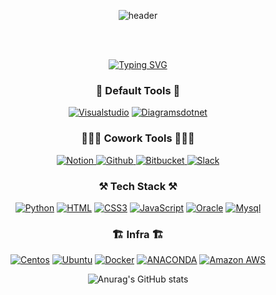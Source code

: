 <div align="center"> 
  
![header](https://capsule-render.vercel.app/api?type=wave&color=auto&height=300&section=header&text=ノーマルさん&fontSize=90)

<br>
<br>

[![Typing SVG](https://readme-typing-svg.demolab.com?font=Fira+Code&weight=550&pause=1000&random=false&width=435&lines=Let+me+introduce+myself+Jeongkyu+Kim)](https://git.io/typing-svg)
<br>

<h3> 👀 Default Tools 👀 </h3>
<!-- Image [badge 2] -->
<!-- framework -->
<a href="https://code.visualstudio.com">
<img alt= "Visualstudio" src="https://img.shields.io/badge/visualstudio-5C2D91?style=for-the-badge&logo=Visualstudio&logoColor=white"/></a>
<a href="https://diagrams.net">
<img alt= "Diagramsdotnet" src="https://img.shields.io/badge/diagramsdotnet-F08705?style=for-the-badge&logo=Diagramsdotnet&logoColor=white"/> </a>
<br>

<h3> 🧑🏻‍💻 Cowork Tools 🧑🏻‍💻 </h3>
<a href="https://www.notion.so/ko-kr">
<img alt= "Notion" src="https://img.shields.io/badge/notion-000000?style=for-the-badge&logo=Notion&logoColor=white"/> </a>
<a href="https://github.com">
<img alt= "Github" src="https://img.shields.io/badge/github-181717?style=for-the-badge&logo=Github&logoColor=white"/> </a>
<a href="https://bitbucket.org">
<img alt= "Bitbucket" src="https://img.shields.io/badge/bitbucket-0052CC?style=for-the-badge&logo=Bitbucket&logoColor=white"/> </a>
<a href="https://slack.com/intl/ko-kr">
<img alt= "Slack" src="https://img.shields.io/badge/slack-4A154B?style=for-the-badge&logo=Slack&logoColor=white"/> </a>
<br>

<h3> ⚒️ Tech Stack ⚒️ </h3>
<!-- Program -->
<a href="https://www.python.org/downloads">
<img alt= "Python" src="https://img.shields.io/badge/Python-3776AB?style=for-the-badge&logo=Python&logoColor=white"/></a>
<a href="https://www.w3schools.com/tags/tag_comment.asp">
<img alt= "HTML" src="https://img.shields.io/badge/HTML-E34F26?style=for-the-badge&logo=Anaconda&logoColor=white"/></a>
<a href="https://www.w3schools.com/css/default.asp">
<img alt= "CSS3" src="https://img.shields.io/badge/css3-1572B6?style=for-the-badge&logo=CSS3&logoColor=white"/></a>
<a href="https://www.w3schools.com/js/">
<img alt= "JavaScript" src="https://img.shields.io/badge/javascript-F7DF1E?style=for-the-badge&logo=Javascript&logoColor=white"/></a>
<a href="https://www.oracle.com">
<img alt= "Oracle" src="https://img.shields.io/badge/oracle-F80000?style=for-the-badge&logo=Oracle&logoColor=white"/></a>
<a href="https://www.mysql.com">
<img alt= "Mysql" src="https://img.shields.io/badge/mysql-4479A1?style=for-the-badge&logo=Mysql&logoColor=white"/></a>
<br>

<h3> 🏗️ Infra 🏗️ </h3>
<!-- Infra -->
<a href="https://www.centos.org">
<img alt= "Centos" src="https://img.shields.io/badge/centos-262577?style=for-the-badge&logo=Centos&logoColor=white"/></a>
<a href="https://ubuntu.com">
<img alt= "Ubuntu" src="https://img.shields.io/badge/ubuntu-E95420?style=for-the-badge&logo=Ubuntu&logoColor=white"/></a>
<a href="https://www.docker.com">
<img alt= "Docker" src="https://img.shields.io/badge/docker-2496ED?style=for-the-badge&logo=Docker&logoColor=white"/></a>
<a href="https://www.anaconda.com">
<img alt= "ANACONDA" src="https://img.shields.io/badge/anaconda-44A833?style=for-the-badge&logo=HTML5&logoColor=white"/></a>
<a href="https://aws.amazon.com/ko/?nc2=h_lg">
<img alt= "Amazon AWS" src="https://img.shields.io/badge/amazonaws-232F3E?style=for-the-badge&logo=Amazon AWS&logoColor=white"/></a>
<br>

![Anurag's GitHub stats](https://github-readme-stats.vercel.app/api?username=regular94&show_icons=true&theme=radical)

</div>
